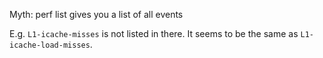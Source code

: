 Myth: perf list gives you a list of all events

E.g. `L1-icache-misses` is not listed in there. It seems to be the same as `L1-icache-load-misses`.